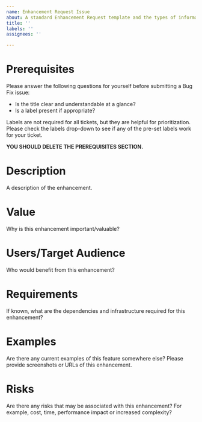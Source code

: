 ```yaml
---
name: Enhancement Request Issue
about: A standard Enhancement Request template and the types of information that should be captured in a Enhancement Request issue.
title: ''
labels: ''
assignees: ''

---
```


# Prerequisites

Please answer the following questions for yourself before submitting a Bug Fix issue:
* Is the title clear and understandable at a glance?
* Is a label present if appropriate?

Labels are not required for all tickets, but they are helpful for prioritization. Please check the labels drop-down to see if any of the pre-set labels work for your ticket.

**YOU SHOULD DELETE THE PREREQUISITES SECTION.**

# Description

A description of the enhancement.

# Value

Why is this enhancement important/valuable?

# Users/Target Audience

Who would benefit from this enhancement?

# Requirements

If known, what are the dependencies and infrastructure required for this enhancement?

# Examples

Are there any current examples of this feature somewhere else? Please provide screenshots or URLs of this enhancement.

# Risks

Are there any risks that may be associated with this enhancement? For example, cost, time, performance impact or increased complexity?
